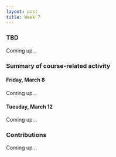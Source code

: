 ```yaml
---
layout: post
title: Week 7
---
```


### TBD

Coming up...

### Summary of course-related activity

#### Friday, March 8

Coming up...

#### Tuesday, March 12

Coming up...

### Contributions

Coming up...

